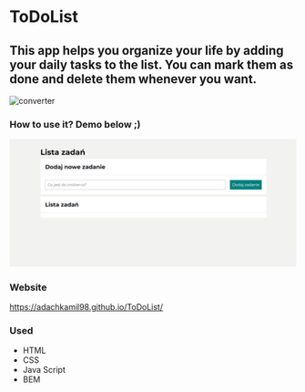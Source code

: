 # ToDoList

## This app helps you organize your life by adding your daily tasks to the list. You can mark them as done and delete them whenever you want.

<img src="https://53.fs1.hubspotusercontent-na1.net/hub/53/hubfs/To_Do_List.png?width=595&height=400&name=To_Do_List.png" alt="converter" width="200"/>

### How to use it? Demo below ;)

![gif](/videos/usageDemo.gif)

### Website

https://adachkamil98.github.io/ToDoList/

### Used

- HTML
- CSS
- Java Script
- BEM

